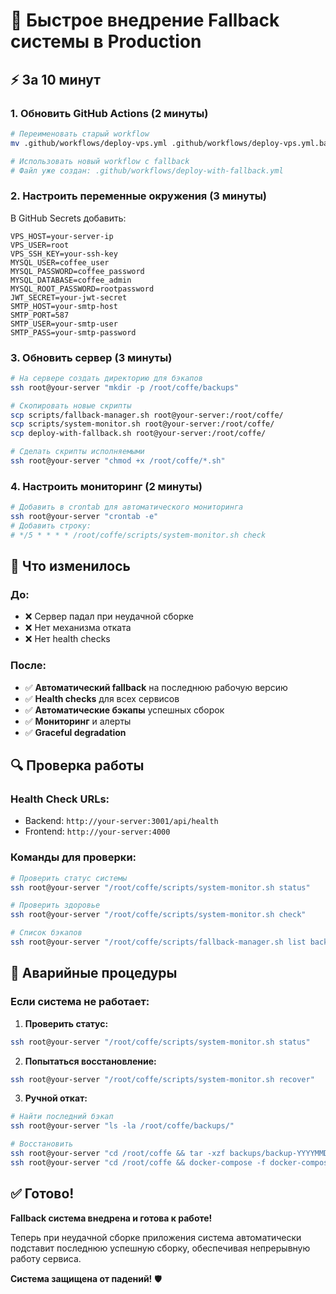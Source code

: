 # 🚀 Быстрое внедрение Fallback системы в Production

## ⚡ За 10 минут

### 1. Обновить GitHub Actions (2 минуты)

```bash
# Переименовать старый workflow
mv .github/workflows/deploy-vps.yml .github/workflows/deploy-vps.yml.backup

# Использовать новый workflow с fallback
# Файл уже создан: .github/workflows/deploy-with-fallback.yml
```

### 2. Настроить переменные окружения (3 минуты)

В GitHub Secrets добавить:

```
VPS_HOST=your-server-ip
VPS_USER=root
VPS_SSH_KEY=your-ssh-key
MYSQL_USER=coffee_user
MYSQL_PASSWORD=coffee_password
MYSQL_DATABASE=coffee_admin
MYSQL_ROOT_PASSWORD=rootpassword
JWT_SECRET=your-jwt-secret
SMTP_HOST=your-smtp-host
SMTP_PORT=587
SMTP_USER=your-smtp-user
SMTP_PASS=your-smtp-password
```

### 3. Обновить сервер (3 минуты)

```bash
# На сервере создать директорию для бэкапов
ssh root@your-server "mkdir -p /root/coffe/backups"

# Скопировать новые скрипты
scp scripts/fallback-manager.sh root@your-server:/root/coffe/
scp scripts/system-monitor.sh root@your-server:/root/coffe/
scp deploy-with-fallback.sh root@your-server:/root/coffe/

# Сделать скрипты исполняемыми
ssh root@your-server "chmod +x /root/coffe/*.sh"
```

### 4. Настроить мониторинг (2 минуты)

```bash
# Добавить в crontab для автоматического мониторинга
ssh root@your-server "crontab -e"
# Добавить строку:
# */5 * * * * /root/coffe/scripts/system-monitor.sh check
```

## 🎯 Что изменилось

### До:

- ❌ Сервер падал при неудачной сборке
- ❌ Нет механизма отката
- ❌ Нет health checks

### После:

- ✅ **Автоматический fallback** на последнюю рабочую версию
- ✅ **Health checks** для всех сервисов
- ✅ **Автоматические бэкапы** успешных сборок
- ✅ **Мониторинг** и алерты
- ✅ **Graceful degradation**

## 🔍 Проверка работы

### Health Check URLs:

- Backend: `http://your-server:3001/api/health`
- Frontend: `http://your-server:4000`

### Команды для проверки:

```bash
# Проверить статус системы
ssh root@your-server "/root/coffe/scripts/system-monitor.sh status"

# Проверить здоровье
ssh root@your-server "/root/coffe/scripts/system-monitor.sh check"

# Список бэкапов
ssh root@your-server "/root/coffe/scripts/fallback-manager.sh list backend"
```

## 🚨 Аварийные процедуры

### Если система не работает:

1. **Проверить статус:**

```bash
ssh root@your-server "/root/coffe/scripts/system-monitor.sh status"
```

2. **Попытаться восстановление:**

```bash
ssh root@your-server "/root/coffe/scripts/system-monitor.sh recover"
```

3. **Ручной откат:**

```bash
# Найти последний бэкап
ssh root@your-server "ls -la /root/coffe/backups/"

# Восстановить
ssh root@your-server "cd /root/coffe && tar -xzf backups/backup-YYYYMMDD_HHMMSS.tar.gz --overwrite"
ssh root@your-server "cd /root/coffe && docker-compose -f docker-compose.fallback.yml up -d"
```

## ✅ Готово!

**Fallback система внедрена и готова к работе!**

Теперь при неудачной сборке приложения система автоматически подставит последнюю успешную сборку, обеспечивая непрерывную работу сервиса.

**Система защищена от падений!** 🛡️

